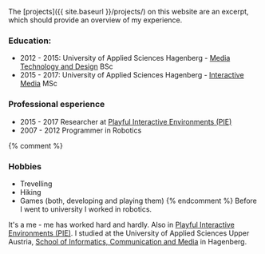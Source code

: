 
The [projects]({{ site.baseurl }}/projects/) on this website are an excerpt, which should provide an overview of my experience.

### Education:
* 2012 - 2015: University of Applied Sciences Hagenberg - [Media Technology and Design](https://www.fh-ooe.at/en/hagenberg-campus/studiengaenge/bachelor/media-technology-and-design/) BSc
* 2015 - 2017: University of Applied Sciences Hagenberg - [Interactive Media](https://www.fh-ooe.at/en/hagenberg-campus/studiengaenge/master/interactive-media/) MSc

### Professional esperience
* 2015 - 2017 Researcher at [Playful Interactive Environments (PIE)](https://pie.fh-hagenberg.at/)
* 2007 - 2012 Programmer in Robotics

{% comment %}
### Hobbies
* Trevelling
* Hiking
* Games (both, developing and playing them)
{% endcomment %}
Before I went to university I worked in robotics.


It's a me - me has worked hard and hardly. Also in [Playful Interactive Environments (PIE)](https://pie.fh-hagenberg.at/). I studied at the University of Applied Sciences Upper Austria, [School of Informatics, Communication and Media](https://www.fh-ooe.at/en/hagenberg-campus/) in Hagenberg.